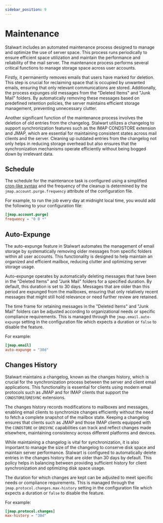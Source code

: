 ```yaml
---
sidebar_position: 9
---
```


# Maintenance

Stalwart includes an automated maintenance process designed to manage and optimize the use of server space. This process runs periodically to ensure efficient space utilization and maintain the performance and reliability of the mail server. The maintenance process performs several critical functions to manage storage space across user accounts.

Firstly, it permanently removes emails that users have marked for deletion. This step is crucial for reclaiming space that is occupied by unwanted emails, ensuring that only relevant communications are stored. Additionally, the process expunges old messages from the "Deleted Items" and "Junk Mail" folders. By automatically removing these messages based on predefined retention policies, the server maintains efficient storage management, preventing unnecessary clutter.

Another significant function of the maintenance process involves the deletion of old entries from the changelog. Stalwart utilizes a changelog to support synchronization features such as the IMAP CONDSTORE extension and JMAP, which are essential for maintaining consistent states across mail clients and the server. Cleaning up outdated entries from the changelog not only helps in reducing storage overhead but also ensures that the synchronization mechanisms operate efficiently without being bogged down by irrelevant data.

## Schedule

The schedule for the maintenance task is configured using a simplified [cron-like syntax](/docs/configuration/values/cron) and the frequency of the cleanup is determined by the `jmap.account.purge.frequency` attribute of the configuration file. 

For example, to run the job every day at midnight local time, you would add the following to your configuration file:

```toml
[jmap.account.purge]
frequency = "0 0 *"
```

## Auto-Expunge

The auto-expunge feature in Stalwart automates the management of email storage by systematically removing older messages from specific folders within all user accounts. This functionality is designed to help maintain an organized and efficient mailbox, reducing clutter and optimizing server storage usage.

Auto-expunge operates by automatically deleting messages that have been in the "Deleted Items" and "Junk Mail" folders for a specified duration. By default, this duration is set to 30 days. Messages that are older than this period are expunged from the mailboxes, ensuring that only relatively recent messages that might still hold relevance or need further review are retained.

The time frame for retaining messages in the "Deleted Items" and "Junk Mail" folders can be adjusted according to organizational needs or specific compliance requirements. This is managed through the `jmap.email.auto-expunge` setting in the configuration file which expects a duration or `false` to disable the feature. 

For example:

```toml 
[jmap.email]
auto-expunge = "30d"
```

## Changes History

Stalwart maintains a changelog, known as the changes history, which is crucial for the synchronization process between the server and client email applications. This functionality is essential for clients using modern email protocols such as JMAP and for IMAP clients that support the `CONDSTORE`/`QRESYNC` extensions.

The changes history records modifications to mailboxes and messages, enabling email clients to synchronize changes efficiently without the need to fetch a complete snapshot of the mailbox state. Keeping a changelog ensures that clients such as JMAP and those IMAP clients equipped with the `CONDSTORE` or `QRESYNC` capabilities can track and reflect changes made elsewhere, maintaining consistency across different platforms and devices.

While maintaining a changelog is vital for synchronization, it is also important to manage the size of the changelog to conserve disk space and maintain server performance. Stalwart is configured to automatically delete entries in the changes history that are older than 30 days by default. This policy helps in balancing between providing sufficient history for client synchronization and optimizing disk space usage.

The duration for which changes are kept can be adjusted to meet specific needs or compliance requirements. This is managed through the `jmap.protocol.changes.max-history` setting in the configuration file which expects a duration or `false` to disable the feature. 

For example:

```toml
[jmap.protocol.changes]
max-history = "30d"
```
